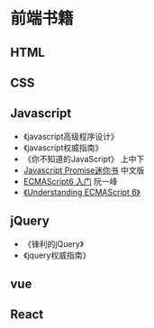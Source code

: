 # 前端书籍

## HTML

## CSS

## Javascript

* 《javascript高级程序设计》
* 《javascript权威指南》
* 《你不知道的JavaScript》 上中下
* [Javascript Promise迷你书](http://liubin.org/promises-book/) 中文版
* [ECMAScript6 入门](http://es6.ruanyifeng.com/) 阮一峰
* [《Understanding ECMAScript 6》](https://sagittarius-rev.gitbooks.io/understanding-ecmascript-6-zh-ver/content/)

## jQuery

* 《锋利的jQuery》
* 《jquery权威指南》

## vue

## React